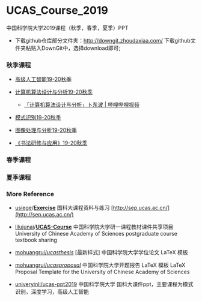 <!--
 * @Description: 
 * @Author: HCQ
 * @Company(School): UCAS
 * @Date: 2019-10-18 01:26:57
 * @LastEditors: HCQ
 * @LastEditTime: 2019-11-07 01:43:48
 -->
# UCAS_Course_2019
中国科学院大学2019课程（秋季，春季，夏季）PPT


* 下载github仓库部分文件夹：http://downgit.zhoudaxiaa.com/
下载github文件夹粘贴入DownGit中，选择download即可;

### 秋季课程

* [高级人工智能19-20秋季](./高级人工智能19-20秋季)

* [计算机算法设计与分析19-20秋季](./计算机算法设计与分析19-20秋季)
    * [「计算机算法设计与分析」卜东波 | 哔哩哔哩视频](https://www.bilibili.com/video/av68436805/?spm_id_from=333.788.videocard.1)

* [模式识别19-20秋季](./模式识别19-20秋季)

* [图像处理与分析19-20秋季](./图像处理与分析19-20秋季)

* [《书法研修与应用》19-20秋季](./《书法研修与应用》19-20秋季)

### 春季课程


### 夏季课程



### More Reference

* [usiege](https://github.com/usiege)/**[Exercise](https://github.com/usiege/Exercise)**
国科大课程资料与练习 [http://sep.ucas.ac.cn/](http://sep.ucas.ac.cn/)

* [lilujunai](https://github.com/lilujunai)/**[UCAS-Course](https://github.com/lilujunai/UCAS-Course)**
中国科学院大学研一课程教材课件共享项目University of Chinese Academy of Sciences postgraduate course textbook sharing 

*  [mohuangrui/*ucasthesis*](https://github.com/mohuangrui/ucasthesis)
[最新样式] 中国科学院大学学位论文 LaTeX 模板

* [mohuangrui/*ucasproposal*](https://github.com/mohuangrui/ucasproposal)
中国科学院大学开题报告 LaTeX 模板 LaTeX Proposal Template for the University of Chinese Academy of Sciences

* [univeryinli/ucas-ppt2019](https://github.com/univeryinli/ucas-ppt) 
中国科学院大学 国科大课件ppt，主要课程为模式识别，深度学习，高级人工智能
